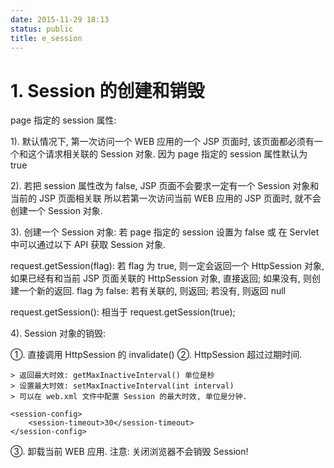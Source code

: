 ```yaml
---
date: 2015-11-29 18:13
status: public
title: e_session
---
```


# 1. Session 的创建和销毁

page 指定的 session 属性: 

1). 默认情况下, 第一次访问一个 WEB 应用的一个 JSP 页面时, 该页面都必须有一个和这个请求相关联的 Session 对象. 
因为 page 指定的 session 属性默认为 true

2). 若把 session 属性改为 false, JSP 页面不会要求一定有一个 Session 对象和当前的 JSP 页面相关联
所以若第一次访问当前 WEB 应用的 JSP 页面时, 就不会创建一个 Session 对象. 

3). 创建一个 Session 对象: 若 page 指定的 session 设置为 false 或 在 Servlet 中可以通过以下 API 获取 Session 对象. 

request.getSession(flag): 若 flag 为 true, 则一定会返回一个 HttpSession 对象, 如果已经有和当前 JSP 页面关联的 HttpSession
对象, 直接返回; 如果没有, 则创建一个新的返回. flag 为 false: 若有关联的, 则返回; 若没有, 则返回 null

request.getSession(): 相当于 request.getSession(true);

4). Session 对象的销毁: 

①. 直接调用 HttpSession 的 invalidate()
②. HttpSession 超过过期时间. 

	> 返回最大时效: getMaxInactiveInterval() 单位是秒
	> 设置最大时效: setMaxInactiveInterval(int interval)
	> 可以在 web.xml 文件中配置 Session 的最大时效, 单位是分钟. 
	
	<session-config>
        <session-timeout>30</session-timeout>
    </session-config>

③. 卸载当前 WEB 应用. 
注意: 关闭浏览器不会销毁 Session!


